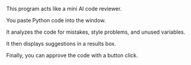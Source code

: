 This program acts like a mini AI code reviewer.

You paste Python code into the window.

It analyzes the code for mistakes, style problems, and unused variables.

It then displays suggestions in a results box.

Finally, you can approve the code with a button click.
